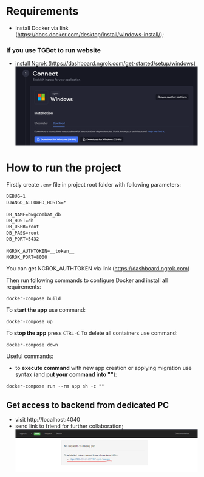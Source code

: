 
# Requirements
- Install Docker via link (https://docs.docker.com/desktop/install/windows-install/);

### If you use TGBot to run website
- install Ngrok (https://dashboard.ngrok.com/get-started/setup/windows)
![img.png](img.png) 



# How to run the project
Firstly create ```.env``` file in project root folder with following parameters:
```
DEBUG=1
DJANGO_ALLOWED_HOSTS=*

DB_NAME=bwgcombat_db
DB_HOST=db
DB_USER=root
DB_PASS=root
DB_PORT=5432

NGROK_AUTHTOKEN=__token__
NGROK_PORT=8000
```
You can get NGROK_AUTHTOKEN via link (https://dashboard.ngrok.com)

Then run following commands to configure Docker and install all requirements:
```
docker-compose build
```

To **start the app** use command:
```
docker-compose up
```
To **stop the app** press ```CTRL-C```
To delete all containers use command:
```
docker-compose down
```

Useful commands:
- to **execute command** with new app creation or applying migration use syntax (and **put your command into ""**):
```
docker-compose run --rm app sh -c ""
```

## Get access to backend from dedicated PC

- visit http://localhost:4040
- send link to friend for further collaboration;  
![img_1.png](img_1.png)